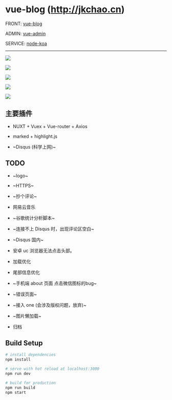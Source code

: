 # vue-blog (http://jkchao.cn)

FRONT: [vue-blog](https://github.com/jkchao/vue-blog)

ADMIN: [vue-admin](https://github.com/jkchao/vue-admin)

SERVICE: [node-koa](https://github.com/jkchao/node-koa)

---

![](http://ovshyp9zv.bkt.clouddn.com/3.png)

![](http://ovshyp9zv.bkt.clouddn.com/1.png)

![](http://ovshyp9zv.bkt.clouddn.com/3.png)

![](http://ovshyp9zv.bkt.clouddn.com/2.png)

![](https://github.com/jkchao/vue-blog/raw/master/images/4.png)



## 主要插件

 - NUXT + Vuex + Vue-router + Axios

 - marked + highlight.js
 
 - ~Disqus (科学上网)~

 
## TODO

- ~logo~

- ~HTTPS~

- ~抄个评论~

- 网易云音乐

- ~谷歌统计分析脚本~

- ~连接不上 Disqus 时，出现评论区空白~

- ~Disqus 国内~

- 安卓 uc 浏览器无法点击头部。

- 加载优化

- 尾部信息优化

- ~手机端 about 页面 点击微信图标的bug~

- ~错误页面~

- ~接入 one (会涉及版权问题，放弃)~

- ~图片懒加载~

- 归档

## Build Setup

``` bash
# install dependencies
npm install

# serve with hot reload at localhost:3000
npm run dev

# build for production
npm run build
npm start

```



